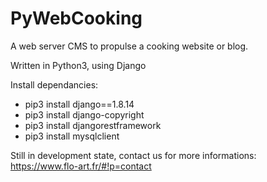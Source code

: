 # PyWebCooking

A web server CMS to propulse a cooking website or blog.

Written in Python3, using Django

Install dependancies:
- pip3 install django==1.8.14
- pip3 install django-copyright
- pip3 install djangorestframework
- pip3 install mysqlclient

Still in development state, contact us for more informations:
https://www.flo-art.fr/#!p=contact
